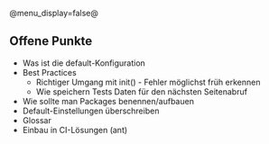 @menu_display=false@

## Offene Punkte

* Was ist die default-Konfiguration
* Best Practices
  * Richtiger Umgang mit init() - Fehler möglichst früh erkennen
  * Wie speichern Tests Daten für den nächsten Seitenabruf
* Wie sollte man Packages benennen/aufbauen
* Default-Einstellungen überschreiben
* Glossar
* Einbau in CI-Lösungen (ant)